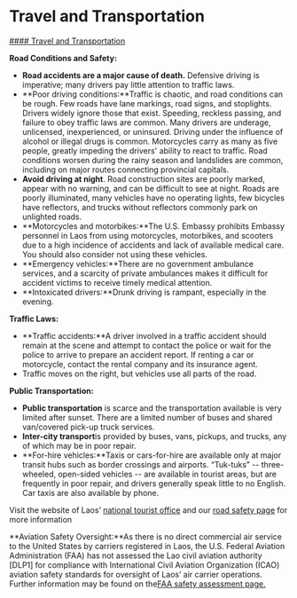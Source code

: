 # Travel and Transportation

[#### Travel and Transportation](javascript:void(0); "Travel and Transportation")

**Road Conditions and Safety:**

* **Road accidents are a major cause of death.** Defensive driving is imperative; many drivers pay little attention to traffic laws.
* **Poor driving conditions:**Traffic is chaotic, and road conditions can be rough. Few roads have lane markings, road signs, and stoplights. Drivers widely ignore those that exist. Speeding, reckless passing, and failure to obey traffic laws are common. Many drivers are underage, unlicensed, inexperienced, or uninsured. Driving under the influence of alcohol or illegal drugs is common. Motorcycles carry as many as five people, greatly impeding the drivers' ability to react to traffic. Road conditions worsen during the rainy season and landslides are common, including on major routes connecting provincial capitals.
* **Avoid driving at night**. Road construction sites are poorly marked, appear with no warning, and can be difficult to see at night. Roads are poorly illuminated, many vehicles have no operating lights, few bicycles have reflectors, and trucks without reflectors commonly park on unlighted roads.
* **Motorcycles and motorbikes:**The U.S. Embassy prohibits Embassy personnel in Laos from using motorcycles, motorbikes, and scooters due to a high incidence of accidents and lack of available medical care. You should also consider not using these vehicles.
* **Emergency vehicles:**There are no government ambulance services, and a scarcity of private ambulances makes it difficult for accident victims to receive timely medical attention.
* **Intoxicated drivers:**Drunk driving is rampant, especially in the evening.

**Traffic Laws:**

* **Traffic accidents:**A driver involved in a traffic accident should remain at the scene and attempt to contact the police or wait for the police to arrive to prepare an accident report. If renting a car or motorcycle, contact the rental company and its insurance agent.
* Traffic moves on the right, but vehicles use all parts of the road.

**Public Transportation:**

* **Public transportation** is scarce and the transportation available is very limited after sunset. There are a limited number of buses and shared van/covered pick-up truck services.
* **Inter-city transport**is provided by buses, vans, pickups, and trucks, any of which may be in poor repair.
* **For-hire vehicles:**Taxis or cars-for-hire are available only at major transit hubs such as border crossings and airports. “Tuk-tuks” -- three-wheeled, open-sided vehicles -- are available in tourist areas, but are frequently in poor repair, and drivers generally speak little to no English. Car taxis are also available by phone.

Visit the website of Laos’ [national tourist office](https://gcc02.safelinks.protection.outlook.com/?url=https%3A%2F%2Fwww.tourismlaos.org%2F&data=05%7C01%7COCSContentManager%40state.gov%7C993898a52ab44b1f002208db8e7dc205%7C66cf50745afe48d1a691a12b2121f44b%7C0%7C0%7C638260443001702384%7CUnknown%7CTWFpbGZsb3d8eyJWIjoiMC4wLjAwMDAiLCJQIjoiV2luMzIiLCJBTiI6Ik1haWwiLCJXVCI6Mn0%3D%7C3000%7C%7C%7C&sdata=VUuCd%2ButP6JMX2c0mY8rPFZpLtmqi7Ktl3wTHrArClE%3D&reserved=0 "https://www.tourismlaos.org/") and our [road safety page](https://travel.state.gov/content/travel/en/international-travel/before-you-go/driving-and-road-safety.html) for more information

**Aviation Safety Oversight:**As there is no direct commercial air service to the United States by carriers registered in Laos, the U.S. Federal Aviation Administration (FAA) has not assessed the Lao civil aviation authority [DLP1] for compliance with International Civil Aviation Organization (ICAO) aviation safety standards for oversight of Laos’ air carrier operations. Further information may be found on the[FAA safety assessment page.](https://www.faa.gov/about/initiatives/iasa)